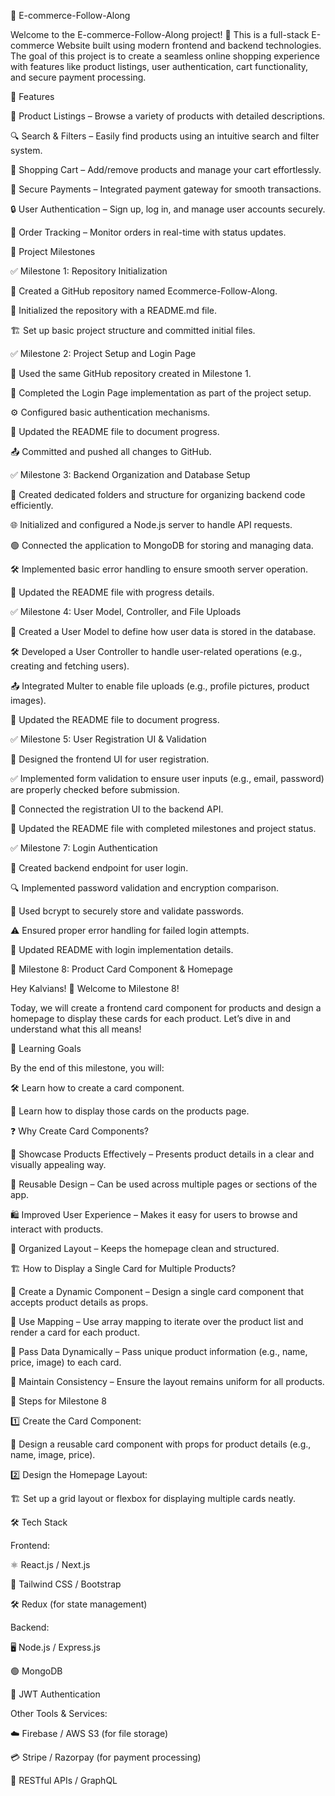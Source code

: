 🛒 E-commerce-Follow-Along

Welcome to the E-commerce-Follow-Along project! 🚀 This is a full-stack E-commerce Website built using modern frontend and backend technologies. The goal of this project is to create a seamless online shopping experience with features like product listings, user authentication, cart functionality, and secure payment processing.

🎯 Features

🏢 Product Listings – Browse a variety of products with detailed descriptions.

🔍 Search & Filters – Easily find products using an intuitive search and filter system.

🛒 Shopping Cart – Add/remove products and manage your cart effortlessly.

🏦 Secure Payments – Integrated payment gateway for smooth transactions.

🔒 User Authentication – Sign up, log in, and manage user accounts securely.

🚚 Order Tracking – Monitor orders in real-time with status updates.

📌 Project Milestones

✅ Milestone 1: Repository Initialization

📂 Created a GitHub repository named Ecommerce-Follow-Along.

📝 Initialized the repository with a README.md file.

🏗️ Set up basic project structure and committed initial files.

✅ Milestone 2: Project Setup and Login Page

🔗 Used the same GitHub repository created in Milestone 1.

🔐 Completed the Login Page implementation as part of the project setup.

⚙️ Configured basic authentication mechanisms.

📌 Updated the README file to document progress.

📤 Committed and pushed all changes to GitHub.

✅ Milestone 3: Backend Organization and Database Setup

📂 Created dedicated folders and structure for organizing backend code efficiently.

🌐 Initialized and configured a Node.js server to handle API requests.

🟢 Connected the application to MongoDB for storing and managing data.

🛠️ Implemented basic error handling to ensure smooth server operation.

📝 Updated the README file with progress details.

✅ Milestone 4: User Model, Controller, and File Uploads

👤 Created a User Model to define how user data is stored in the database.

🛠️ Developed a User Controller to handle user-related operations (e.g., creating and fetching users).

📤 Integrated Multer to enable file uploads (e.g., profile pictures, product images).

📝 Updated the README file to document progress.

✅ Milestone 5: User Registration UI & Validation

🎨 Designed the frontend UI for user registration.

✅ Implemented form validation to ensure user inputs (e.g., email, password) are properly checked before submission.

🔗 Connected the registration UI to the backend API.

📌 Updated the README file with completed milestones and project status.

✅ Milestone 7: Login Authentication

🔑 Created backend endpoint for user login.

🔍 Implemented password validation and encryption comparison.

🔐 Used bcrypt to securely store and validate passwords.

⚠️ Ensured proper error handling for failed login attempts.

📝 Updated README with login implementation details.

🎉 Milestone 8: Product Card Component & Homepage

Hey Kalvians! 🚀 Welcome to Milestone 8!

Today, we will create a frontend card component for products and design a homepage to display these cards for each product. Let’s dive in and understand what this all means!

🎯 Learning Goals

By the end of this milestone, you will:

🛠️ Learn how to create a card component.

📄 Learn how to display those cards on the products page.

❓ Why Create Card Components?

🎨 Showcase Products Effectively – Presents product details in a clear and visually appealing way.

🔄 Reusable Design – Can be used across multiple pages or sections of the app.

🛍️ Improved User Experience – Makes it easy for users to browse and interact with products.

📐 Organized Layout – Keeps the homepage clean and structured.

🏗️ How to Display a Single Card for Multiple Products?

🔧 Create a Dynamic Component – Design a single card component that accepts product details as props.

🔁 Use Mapping – Use array mapping to iterate over the product list and render a card for each product.

🛒 Pass Data Dynamically – Pass unique product information (e.g., name, price, image) to each card.

📏 Maintain Consistency – Ensure the layout remains uniform for all products.

📝 Steps for Milestone 8

1️⃣ Create the Card Component:

🎨 Design a reusable card component with props for product details (e.g., name, image, price).

2️⃣ Design the Homepage Layout:

🏗️ Set up a grid layout or flexbox for displaying multiple cards neatly.

🛠️ Tech Stack

Frontend:

⚛️ React.js / Next.js

🎨 Tailwind CSS / Bootstrap

🛠️ Redux (for state management)

Backend:

🖥️ Node.js / Express.js

🟢 MongoDB

🔑 JWT Authentication

Other Tools & Services:

☁️ Firebase / AWS S3 (for file storage)

💳 Stripe / Razorpay (for payment processing)

📝 RESTful APIs / GraphQL
